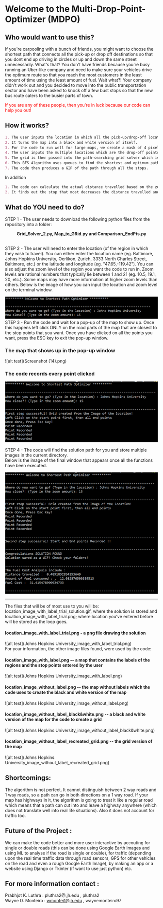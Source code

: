
# Welcome to the Multi-Drop-Point-Optimizer (MDPO)


## Who would want to use this?

If you're carpooling with a bunch of friends, you might want to choose the shortest path that connects all the pick-up or drop off destinations so that you dont end up driving in circles or up and down the same street unnecessarily. What's that? You don't have friends because you're busy running an Uber-like company and need to make sure your vehicles drive the optimum route so that you reach the most customers in the least amount of time using the least amount of fuel. Wait what?! Your company didn't work out and you decided to move into the public transportation sector and have been asked to knock off a few bust stops so that the new bus route caters to the busier parts of town. <br>

<font color="red"> If you are any of these people, then you're in luck because our code can help you out! </font>

## How it works?
```markdown
1. The user inputs the location in which all the pick-up/drop-off locations are found. The Google Maps API gets the map of the requested location.
2. It turns the map into a black and white version of itself.
3. For the code to run well for large maps, we create a mask of 4 pixels which moves through the whole image. The mask averages out the pixels in it. If the average is non-zero then a value of 1 is assigned to a corresponding location in a 2D-array. This array represents our map in a grid form.
4. The user inputs the multiple locations which are the drop-off points they want the path to be optimised around.
5. The grid is then passed into the path-searching grid solver which is based off of the breadth first search algorithm.
6. This BFS Algorithm uses queues to find the shortest and optimum path. Queues work on First In First Out system, unlike stacks they visit all possible points and instead of the last element being popped out here the first one is popped.
7. The code then produces a GIF of the path through all the stops.
```
<bold> In addition </bold>
```markdown
1. The code can calculate the actual distance travelled based on the zoom level and pixels travelled and the cost of fuel consumption depending upon the current fuel cost and milege of the vehicle.
2. It finds out the stop that most decreases the distance travelled and offers to remove it from the solution path. This is useful when deciding if the removal of a single stop can make a large difference when time of travel is concerned and if it warrants the need of another vehicle for whom this additional stop will not make a difference. 
```

## What do YOU need to do?

STEP 1 - The user needs to download the following python files from the repository into a folder: 
<p align="center">
   <strong> Grid_Solver_2.py, Map_to_GRid.py and Comparison_EndPts.py </strong>
</p> 
<br>
STEP 2 - The user will need to enter the location (of the region in which they wish to travel). You can either enter the location name (eg. Baltimore, Johns Hopkins University, Oerlikon, Zurich, 3333 North Charles Street, Baltimore, etc.) or the latitude and longitude (eg. "47.65,-119.42"). You can also adjust the zoom level of the region you want the code to run in. Zoom levels are rational numbers that typically lie between 1 and 21 (eg. 10.5, 19.1, 20, etc.). Some maps may have more information at higher zoom levels than others. Below is the image of how you can input the location and zoom level on the terminal window.

![alt test](MDPO_Input.PNG)
<br>
STEP 3 - Run the code and wait for a pop-up of the map to show up. Once this happens left click ONLY on the road parts of the map that are closest to the stop points that you want. Once you have clicked on all the points you want, press the ESC key to exit the pop-up window.
<br>

### The map that shows up in the pop-up window <br>
![alt test](Screenshot (14).png) <br>

### The code records every point clicked <br>
![alt test](Point_Recorded.PNG) <br>

STEP 4 - The code will find the solution path for you and store multiple images in the current directory. <br>
Below is the image of the final window that appears once all the functions have been executed. <br>

![alt test](Final_Solution.PNG) <br>
<hr>

The files that will be of most use to you will be: location_image_with_label_trial_solution.gif, where the solution is stored and   location_image_with_label_trial.png; where location you've entered before will be stored as the loop goes.
<br>
#### location_image_with_label_trial.png - a png file drawing the solution
![alt test](Johns Hopkins University_image_with_label_trial.png)
<br>
 For your information, the other image files found, were used by the code:
#### location_image_with_label.png -- a map that contains the labels of the regions and the stop points entered by the user <br>
![alt test](Johns Hopkins University_image_with_label.png)
<br>
#### location_image_without_label.png -- the map without labels which the code uses to create the black and white version of the map <br>
![alt test](Johns Hopkins University_image_without_label.png)
<br>
#### location_image_without_label_black&white.png -- a black and white version of the map for the code to create a grid <br>
![alt test](Johns Hopkins University_image_without_label_black&white.png)
<br>
#### location_image_without_label_recreated_grid.png -- the grid version of the map <br>
![alt test](Johns Hopkins University_image_without_label_recreated_grid.png)
<br>

## Shortcomings:

The algorithm is not perfect. It cannot distinguish between 2 way roads and 1 way roads, so a path can go in both directions on a 1 way road. If your map has highways in it, the algorithm is going to treat it like a regular road which means that a path can cut into and leave a highway anywhere (which does not translate well into real life situations). Also it does not account for traffic too.

## Future of the Project :

We can make the code better and more user interactive by accouting for single or double roads (this can be done using Google Earth Images and using ML to analyse if the road is single or double), for traffic (depending upon the real time traffic data through road sensors, GPS for other vehicles on the road and even a rough Google Earth Image), by making an app or a website using Django or Tkinter (if want to use just python) etc.

## For more information contact :

Prabhjot K. Luthra : pluthra2@.jh.edu , pluthra2 <br>
Wayne D. Monteiro : wmontei1@jh.edu , waynemonteiro97


